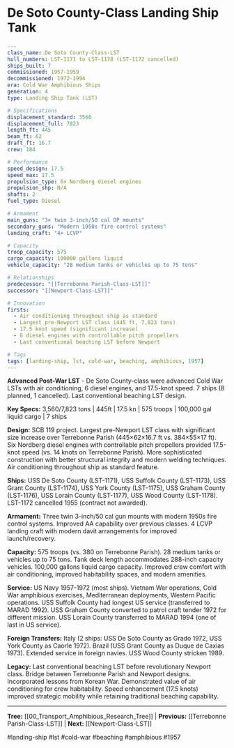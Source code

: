 # De Soto County-Class Landing Ship Tank

```yaml
---
class_name: De Soto County-Class-LST
hull_numbers: LST-1171 to LST-1178 (LST-1172 cancelled)
ships_built: 7
commissioned: 1957-1959
decommissioned: 1972-1994
era: Cold War Amphibious Ships
generation: 4
type: Landing Ship Tank (LST)

# Specifications
displacement_standard: 3560
displacement_full: 7823
length_ft: 445
beam_ft: 62
draft_ft: 16.7
crew: 184

# Performance
speed_design: 17.5
speed_max: 17.5
propulsion_type: 6× Nordberg diesel engines
propulsion_shp: N/A
shafts: 2
fuel_type: Diesel

# Armament
main_guns: "3× twin 3-inch/50 cal DP mounts"
secondary_guns: "Modern 1950s fire control systems"
landing_craft: "4× LCVP"

# Capacity
troop_capacity: 575
cargo_capacity: 100000 gallons liquid
vehicle_capacity: "28 medium tanks or vehicles up to 75 tons"

# Relationships
predecessor: "[[Terrebonne Parish-Class-LST]]"
successor: "[[Newport-Class-LST]]"

# Innovation
firsts:
  - Air conditioning throughout ship as standard
  - Largest pre-Newport LST class (445 ft, 7,823 tons)
  - 17.5 knot speed (significant increase)
  - 6 diesel engines with controllable pitch propellers
  - Last conventional beaching LST before Newport

# Tags
tags: [landing-ship, lst, cold-war, beaching, amphibious, 1957]
---
```

**Advanced Post-War LST** - De Soto County-class were advanced Cold War LSTs with air conditioning, 6 diesel engines, and 17.5-knot speed. 7 ships (8 planned, 1 cancelled). Last conventional beaching LST design.

**Key Specs:** 3,560/7,823 tons | 445ft | 17.5 kn | 575 troops | 100,000 gal liquid cargo | 7 ships

**Design:** SCB 119 project. Largest pre-Newport LST class with significant size increase over Terrebonne Parish (445×62×16.7 ft vs. 384×55×17 ft). Six Nordberg diesel engines with controllable pitch propellers provided 17.5-knot speed (vs. 14 knots on Terrebonne Parish). More sophisticated construction with better structural integrity and modern welding techniques. Air conditioning throughout ship as standard feature.

**Ships:** USS De Soto County (LST-1171), USS Suffolk County (LST-1173), USS Grant County (LST-1174), USS York County (LST-1175), USS Graham County (LST-1176), USS Lorain County (LST-1177), USS Wood County (LST-1178). LST-1172 cancelled 1955 (contract not awarded).

**Armament:** Three twin 3-inch/50 cal gun mounts with modern 1950s fire control systems. Improved AA capability over previous classes. 4 LCVP landing craft with modern davit arrangements for improved launch/recovery.

**Capacity:** 575 troops (vs. 380 on Terrebonne Parish). 28 medium tanks or vehicles up to 75 tons. Tank deck length accommodates 288-inch capacity vehicles. 100,000 gallons liquid cargo capacity. Improved crew comfort with air conditioning, improved habitability spaces, and modern amenities.

**Service:** US Navy 1957-1972 (most ships). Vietnam War operations, Cold War amphibious exercises, Mediterranean deployments, Western Pacific operations. USS Suffolk County had longest US service (transferred to MARAD 1992). USS Graham County converted to patrol craft tender 1972 for different mission. USS Lorain County transferred to MARAD 1994 (one of last in US service).

**Foreign Transfers:** Italy (2 ships: USS De Soto County as Grado 1972, USS York County as Caorle 1972). Brazil (USS Grant County as Duque de Caxias 1973). Extended service in foreign navies. USS Wood County stricken 1989.

**Legacy:** Last conventional beaching LST before revolutionary Newport class. Bridge between Terrebonne Parish and Newport designs. Incorporated lessons from Korean War. Demonstrated value of air conditioning for crew habitability. Speed enhancement (17.5 knots) improved strategic mobility while retaining traditional beaching capability.

---
**Tree:** [[00_Transport_Amphibious_Research_Tree]] | **Previous:** [[Terrebonne Parish-Class-LST]] | **Next:** [[Newport-Class-LST]]

#landing-ship #lst #cold-war #beaching #amphibious #1957
